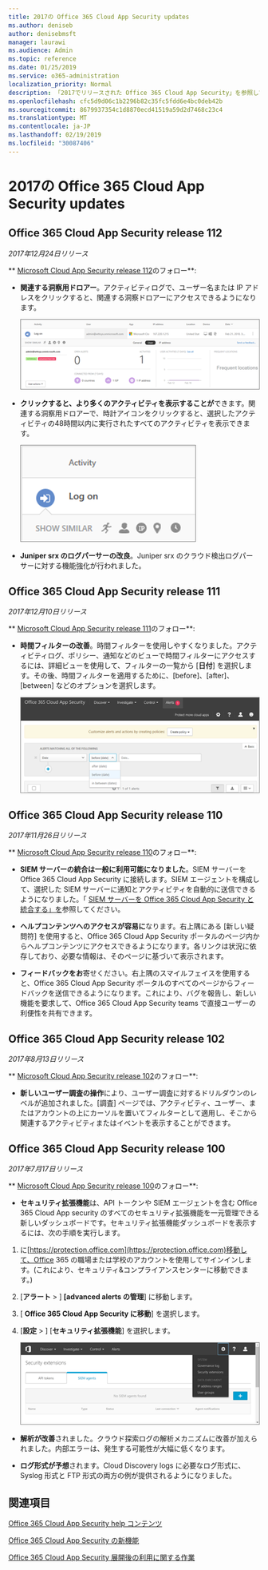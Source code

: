 ```yaml
---
title: 2017の Office 365 Cloud App Security updates
ms.author: deniseb
author: denisebmsft
manager: laurawi
ms.audience: Admin
ms.topic: reference
ms.date: 01/25/2019
ms.service: o365-administration
localization_priority: Normal
description: 「2017でリリースされた Office 365 Cloud App Security」を参照してください。
ms.openlocfilehash: cfc5d9d06c1b2296b82c35fc5fdd6e4bc0deb42b
ms.sourcegitcommit: 8679937354c1d8870ecd41519a59d2d7468c23c4
ms.translationtype: MT
ms.contentlocale: ja-JP
ms.lasthandoff: 02/19/2019
ms.locfileid: "30087406"
---
```

# <a name="office-365-cloud-app-security-updates-during-2017"></a>2017の Office 365 Cloud App Security updates
    
## <a name="office-365-cloud-app-security-release-112"></a>Office 365 Cloud App Security release 112

*2017年12月24日リリース* 
  
** [Microsoft Cloud App Security release 112](https://docs.microsoft.com/cloud-app-security/release-notes#cloud-app-security-release-112)のフォロー**: 
  
- **関連する洞察用ドロアー**。アクティビティログで、ユーザー名または IP アドレスをクリックすると、関連する洞察ドロアーにアクセスできるようになります。 
    
    ![ユーザー名または IP アドレスをクリックして、アクティビティログに関連する洞察ドロアーを表示します。](media/8e32b3fa-8c0c-4c5e-b248-fe7d7e1b516d.png)
  
- **クリックすると、より多くのアクティビティを表示することが**できます。関連する洞察用ドロアーで、時計アイコンをクリックすると、選択したアクティビティの48時間以内に実行されたすべてのアクティビティを表示できます。 
    
    ![関連する insights ドロアーで、時計アイコンをクリックすると、選択したアクティビティの48時間以内に実行されたアクティビティを確認できます。](media/c6c96aa0-98e5-4205-8873-45f8d6fd0843.png)
  
- **Juniper srx のログパーサーの改良**。Juniper srx のクラウド検出ログパーサーに対する機能強化が行われました。 
    
## <a name="office-365-cloud-app-security-release-111"></a>Office 365 Cloud App Security release 111

*2017年12月10日リリース* 
  
** [Microsoft Cloud App Security release 111](https://docs.microsoft.com/cloud-app-security/release-notes#cloud-app-security-release-111)のフォロー**: 
  
- **時間フィルターの改善**。時間フィルターを使用しやすくなりました。アクティビティログ、ポリシー、通知などのビューで時間フィルターにアクセスするには、詳細ビューを使用して、フィルターの一覧から [**日付**] を選択します。その後、時間フィルターを適用するために、[before]、[after]、[between] などのオプションを選択します。 
    
    ![日付フィルターを使用して、日付の前後、または日付間の情報を表示します。](media/9dbb2a10-f68f-413b-8b4e-88911152cb92.png)
  
## <a name="office-365-cloud-app-security-release-110"></a>Office 365 Cloud App Security release 110

*2017年11月26日リリース* 
  
** [Microsoft Cloud App Security release 110](https://docs.microsoft.com/cloud-app-security/release-notes#cloud-app-security-release-110)のフォロー**: 
  
- **SIEM サーバーの統合は一般に利用可能になりました**。SIEM サーバーを Office 365 Cloud App Security に接続します。SIEM エージェントを構成して、選択した SIEM サーバーに通知とアクティビティを自動的に送信できるようになりました。「 [SIEM サーバーを Office 365 Cloud App Security と統合する」を](integrate-your-siem-server-with-office-365-cas.md)参照してください。
    
- **ヘルプコンテンツへのアクセスが容易に**なります。右上隅にある [新しい疑問符] を使用すると、Office 365 Cloud App Security ポータルのページ内からヘルプコンテンツにアクセスできるようになります。各リンクは状況に依存しており、必要な情報は、そのページに基づいて表示されます。 
    
- **フィードバックをお**寄せください。右上隅のスマイルフェイスを使用すると、Office 365 Cloud App Security ポータルのすべてのページからフィードバックを送信できるようになります。これにより、バグを報告し、新しい機能を要求して、Office 365 Cloud App Security teams で直接ユーザーの利便性を共有できます。 
    
## <a name="office-365-cloud-app-security-release-102"></a>Office 365 Cloud App Security release 102

*2017年8月13日リリース* 
  
** [Microsoft Cloud App Security release 102](https://docs.microsoft.com/cloud-app-security/release-notes#cloud-app-security-release-102)のフォロー**: 
  
- **新しいユーザー調査の操作**により、ユーザー調査に対するドリルダウンのレベルが追加されました。[調査] ページでは、アクティビティ、ユーザー、またはアカウントの上にカーソルを置いてフィルターとして適用し、そこから関連するアクティビティまたはイベントを表示することができます。 
    
## <a name="office-365-cloud-app-security-release-100"></a>Office 365 Cloud App Security release 100

*2017年7月17日リリース* 
  
** [Microsoft Cloud App Security release 100](https://docs.microsoft.com/cloud-app-security/release-notes#cloud-app-security-release-100)のフォロー**: 
  
- **セキュリティ拡張機能**は、API トークンや SIEM エージェントを含む Office 365 Cloud App security のすべてのセキュリティ拡張機能を一元管理できる新しいダッシュボードです。セキュリティ拡張機能ダッシュボードを表示するには、次の手順を実行します。 
    
1. に[https://protection.office.com](https://protection.office.com)移動して、Office 365 の職場または学校のアカウントを使用してサインインします。(これにより、セキュリティ&amp;コンプライアンスセンターに移動できます。) 
    
2. [**アラート** \> ] **[advanced alerts の管理**] に移動します。
    
3. [ **Office 365 Cloud App Security に移動**] を選択します。
  
4. [**設定** \> ] [**セキュリティ拡張機能**] を選択します。
    
    ![ASM ポータルで、[設定\> ] [セキュリティ拡張機能] を選択します。](media/f03d47a1-91ff-41b9-9baf-b514cffe41a8.png)
  
- **解析が改善**されました。クラウド探索ログの解析メカニズムに改善が加えられました。内部エラーは、発生する可能性が大幅に低くなります。 
    
- **ログ形式が予想**されます。Cloud Discovery logs に必要なログ形式に、Syslog 形式と FTP 形式の両方の例が提供されるようになりました。 
    
## <a name="related-topics"></a>関連項目

[Office 365 Cloud App Security help コンテンツ](office-365-cas-help.md)

[Office 365 Cloud App Security の新機能](new-in-office-365-cas.md)
  
[Office 365 Cloud App Security 展開後の利用に関する作業](utilization-activities-for-ocas.md)

